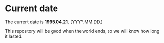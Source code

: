 # Current date

The current date is **1995.04.21.** (YYYY.MM.DD.)

This repository will be good when the world ends, so we will know how long it lasted.